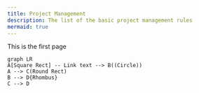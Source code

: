 ```yaml
---
title: Project Management
description: The list of the basic project management rules
mermaid: true
---
```


This is the first page

```mermaid
graph LR
A[Square Rect] -- Link text --> B((Circle))
A --> C(Round Rect)
B --> D{Rhombus}
C --> D
```
